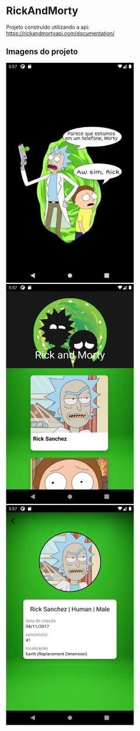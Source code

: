 # RickAndMorty

Projeto construido utilizando a api: https://rickandmortyapi.com/documentation/

<h2>Imagens do projeto</h2>

<div>
  <img src="https://github.com/silasferreiracarneiro/RickAndMorty/blob/master/img_projeto/Screenshot_1617645479.png" width="350" height="600" />
   &nbsp;
  <img src="https://github.com/silasferreiracarneiro/RickAndMorty/blob/master/img_projeto/Screenshot_1617645469.png" width="350" height="600" />
  &nbsp;
  <img src="https://github.com/silasferreiracarneiro/RickAndMorty/blob/master/img_projeto/Screenshot_1617645472.png" width="350" height="600" />

</div>

